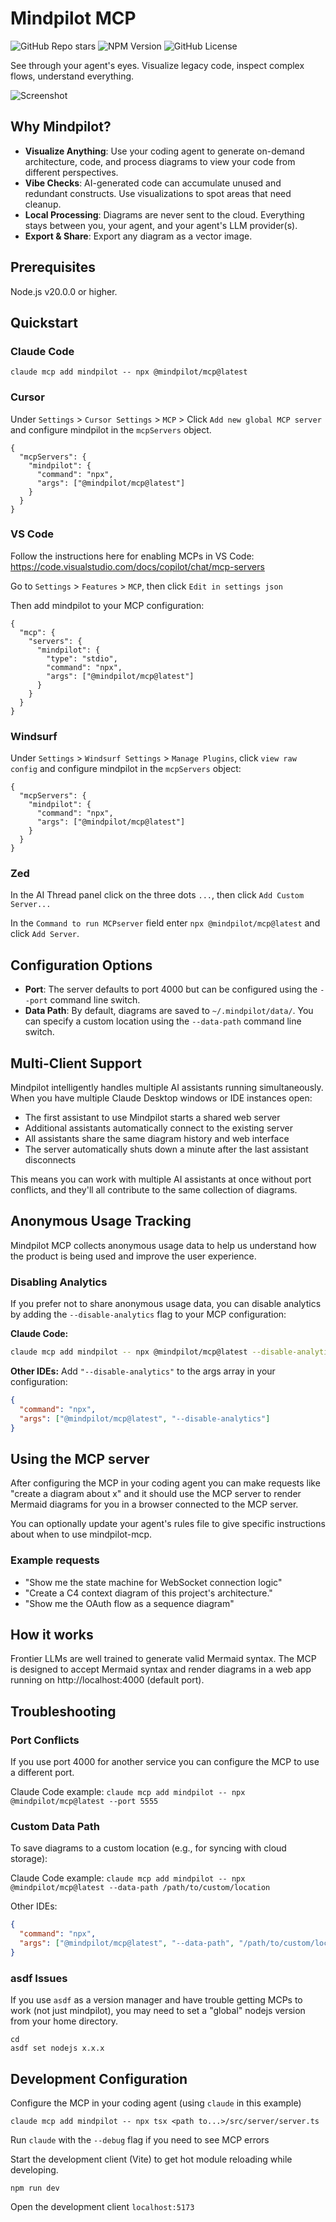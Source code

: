 # Mindpilot MCP
![GitHub Repo stars](https://img.shields.io/github/stars/abrinsmead/mindpilot-mcp)
![NPM Version](https://img.shields.io/npm/v/@mindpilot/mcp)
![GitHub License](https://img.shields.io/github/license/abrinsmead/mindpilot-mcp)

See through your agent's eyes. Visualize legacy code, inspect complex flows, understand everything.

![Screenshot](https://raw.githubusercontent.com/abrinsmead/mindpilot-mcp/main/mindpilot-mcp.png)

## Why Mindpilot?
- **Visualize Anything**: Use your coding agent to generate on-demand architecture, code, and process diagrams to view your code from different perspectives.
- **Vibe Checks**: AI-generated code can accumulate unused and redundant constructs. Use visualizations to spot areas that need cleanup.
- **Local Processing**: Diagrams are never sent to the cloud. Everything stays between you, your agent, and your agent's LLM provider(s).
- **Export & Share**: Export any diagram as a vector image.

## Prerequisites

Node.js v20.0.0 or higher.

## Quickstart

### Claude Code
`claude mcp add mindpilot -- npx @mindpilot/mcp@latest`

### Cursor
Under `Settings` > `Cursor Settings` > `MCP` > Click `Add new global MCP server` and configure mindpilot in the `mcpServers` object.

```
{
  "mcpServers": {
    "mindpilot": {
      "command": "npx",
      "args": ["@mindpilot/mcp@latest"]
    }
  }
}
```

### VS Code
Follow the instructions here for enabling MCPs in VS Code:  https://code.visualstudio.com/docs/copilot/chat/mcp-servers

Go to `Settings` > `Features` > `MCP`, then click `Edit in settings json`

Then add mindpilot to your MCP configuration:

```
{
  "mcp": {
    "servers": {
      "mindpilot": {
        "type": "stdio",
        "command": "npx",
        "args": ["@mindpilot/mcp@latest"]
      }
    }
  }
}
```

### Windsurf

Under `Settings` > `Windsurf Settings` > `Manage Plugins`, click `view raw config` and configure mindpilot in the `mcpServers` object:

```
{
  "mcpServers": {
    "mindpilot": {
      "command": "npx",
      "args": ["@mindpilot/mcp@latest"]
    }
  }
}
```

### Zed
In the AI Thread panel click on the three dots `...`, then click `Add Custom Server...`

In the `Command to run MCPserver` field enter `npx @mindpilot/mcp@latest` and click `Add Server`.

## Configuration Options
- **Port**: The server defaults to port 4000 but can be configured using the `--port` command line switch.
- **Data Path**: By default, diagrams are saved to `~/.mindpilot/data/`. You can specify a custom location using the `--data-path` command line switch.

## Multi-Client Support

Mindpilot intelligently handles multiple AI assistants running simultaneously. When you have multiple Claude Desktop windows or IDE instances open:

- The first assistant to use Mindpilot starts a shared web server
- Additional assistants automatically connect to the existing server
- All assistants share the same diagram history and web interface
- The server automatically shuts down a minute after the last assistant disconnects

This means you can work with multiple AI assistants at once without port conflicts, and they'll all contribute to the same collection of diagrams.

## Anonymous Usage Tracking

Mindpilot MCP collects anonymous usage data to help us understand how the product is being used and improve the user experience.

### Disabling Analytics
If you prefer not to share anonymous usage data, you can disable analytics by adding the `--disable-analytics` flag to your MCP configuration:

**Claude Code:**
```bash
claude mcp add mindpilot -- npx @mindpilot/mcp@latest --disable-analytics
```

**Other IDEs:**
Add `"--disable-analytics"` to the args array in your configuration:
```json
{
  "command": "npx",
  "args": ["@mindpilot/mcp@latest", "--disable-analytics"]
}
```

## Using the MCP server
After configuring the MCP in your coding agent you can make requests like "create a diagram about x" and it should use the MCP server to render Mermaid diagrams for you in a browser connected to the MCP server.

You can optionally update your agent's rules file to give specific instructions about when to use mindpilot-mcp.

### Example requests
- "Show me the state machine for WebSocket connection logic"
- "Create a C4 context diagram of this project's architecture."
- "Show me the OAuth flow as a sequence diagram"

## How it works
Frontier LLMs are well trained to generate valid Mermaid syntax. The MCP is designed to accept Mermaid syntax and render diagrams in a web app running on http://localhost:4000 (default port).

## Troubleshooting

### Port Conflicts
If you use port 4000 for another service you can configure the MCP to use a different port.

Claude Code example:
`claude mcp add mindpilot -- npx @mindpilot/mcp@latest --port 5555`

### Custom Data Path
To save diagrams to a custom location (e.g., for syncing with cloud storage):

Claude Code example:
`claude mcp add mindpilot -- npx @mindpilot/mcp@latest --data-path /path/to/custom/location`

Other IDEs:
```json
{
  "command": "npx",
  "args": ["@mindpilot/mcp@latest", "--data-path", "/path/to/custom/location"]
}
```

### asdf Issues
If you use `asdf` as a version manager and have trouble getting MCPs to work (not just mindpilot), you may need to set a "global" nodejs version from your home directory.

```
cd
asdf set nodejs x.x.x
```

## Development Configuration
Configure the MCP in your coding agent (using `claude` in this example)

`claude mcp add mindpilot -- npx tsx <path to...>/src/server/server.ts`

Run `claude` with the `--debug` flag if you need to see MCP errors

Start the development client (Vite) to get hot module reloading while developing.

`npm run dev`

Open the development client
`localhost:5173`
